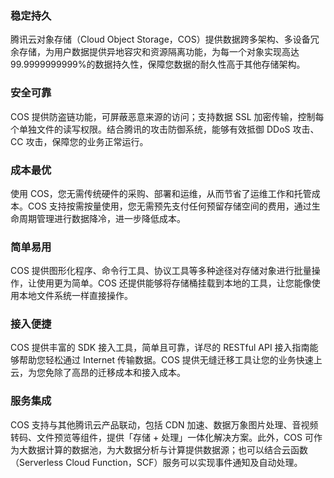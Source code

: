 ### 稳定持久

腾讯云对象存储（Cloud Object Storage，COS）提供数据跨多架构、多设备冗余存储，为用户数据提供异地容灾和资源隔离功能，为每一个对象实现高达99.9999999999%的数据持久性，保障您数据的耐久性高于其他存储架构。

### 安全可靠

COS 提供防盗链功能，可屏蔽恶意来源的访问；支持数据 SSL 加密传输，控制每个单独文件的读写权限。结合腾讯的攻击防御系统，能够有效抵御 DDoS 攻击、CC 攻击，保障您的业务正常运行。 

### 成本最优

使用 COS，您无需传统硬件的采购、部署和运维，从而节省了运维工作和托管成本。COS 支持按需按量使用，您无需预先支付任何预留存储空间的费用，通过生命周期管理进行数据降冷，进一步降低成本。

### 简单易用

COS  提供图形化程序、命令行工具、协议工具等多种途径对存储对象进行批量操作，让使用更为简单。COS 还提供能够将存储桶挂载到本地的工具，让您能像使用本地文件系统一样直接操作。

### 接入便捷

COS 提供丰富的 SDK 接入工具，简单且可靠，详尽的 RESTful API 接入指南能够帮助您轻松通过 Internet 传输数据。COS 提供无缝迁移工具让您的业务快速上云，为您免除了高昂的迁移成本和接入成本。

### 服务集成

COS 支持与其他腾讯云产品联动，包括 CDN 加速、数据万象图片处理、音视频转码、文件预览等组件，提供「存储 + 处理」一体化解决方案。此外，COS 可作为大数据计算的数据池，为大数据分析与计算提供数据源；也可以结合云函数（Serverless Cloud Function，SCF）服务可以实现事件通知及自动处理。 

